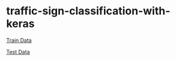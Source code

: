 # traffic-sign-classification-with-keras

[Train Data](https://d17h27t6h515a5.cloudfront.net/topher/2016/October/580ad86d_train/train.p)

[Test Data](https://d17h27t6h515a5.cloudfront.net/topher/2016/October/580ad89e_test/test.p)
